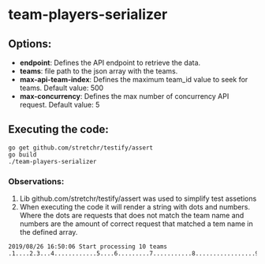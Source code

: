 # team-players-serializer

## Options:
- **endpoint**: Defines the API endpoint to retrieve the data.
- **teams**: file path to the json array with the teams.
- __max-api-team-index__: Defines the maximum team_id value to seek for teams. Default value: 500
- **max-concurrency**: Defines the max number of concurrency API request. Default value: 5

## Executing the code:
```
go get github.com/stretchr/testify/assert
go build
./team-players-serializer
```

### Observations:
1. Lib github.com/stretchr/testify/assert was used to simplify test assetions
2. When executing the code it will render a string with dots and numbers. Where the dots are requests that does not match the team name and numbers are the amount of correct request that matched a tem name in the defined array.

```
2019/08/26 16:50:06 Start processing 10 teams
.1....2.3...4............5....6.........7...........8.................9...................................10
```
